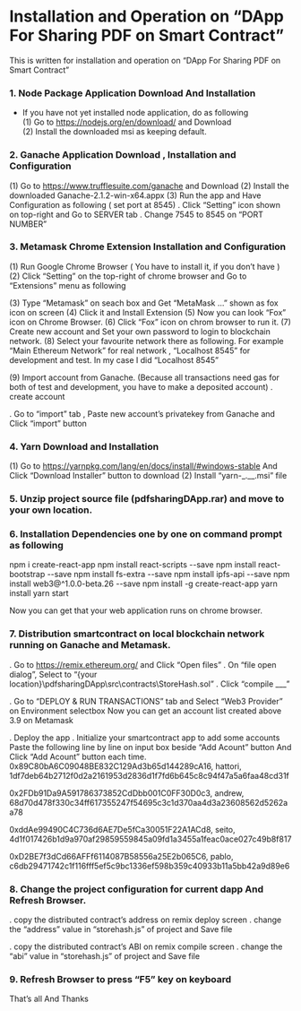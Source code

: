 # Installation and Operation on “DApp For Sharing PDF on Smart Contract”

This is written for installation and operation on “DApp For Sharing PDF on Smart Contract”
### 1.	Node Package Application Download And Installation
 - If you have not yet installed node application, do as following \
  (1)	Go to https://nodejs.org/en/download/ and Download \
  (2)	Install the downloaded msi as keeping default.

### 2.	Ganache Application Download , Installation and Configuration
 (1)	Go to https://www.trufflesuite.com/ganache and Download
 (2)	Install the downloaded Ganache-2.1.2-win-x64.appx
 (3)	Run the app and Have Configuration as following ( set port at 8545)
  . Click “Setting” icon shown on top-right and Go to SERVER tab
  . Change 7545 to 8545 on “PORT NUMBER”

### 3.	Metamask Chrome Extension Installation and Configuration
(1)	Run Google Chrome Browser ( You have to install it, if you don’t have )
(2)	Click “Setting” on the top-right of chrome browser and Go to “Extensions” menu as following
 
(3)	Type “Metamask” on seach box and Get “MetaMask …” shown as fox icon on screen
(4)	Click it and Install Extension
(5)	Now you can look “Fox” icon on Chrome Browser.
(6)	Click “Fox” icon on chrom browser to run it.
(7)	Create new account and Set your own password to login to blockchain network.
(8)	Select your favourite network there as following. 
For example “Main Ethereum Network” for real network , “Localhost 8545” for development and test. In my case I did “Localhost 8545”
 

(9)	Import account from Ganache. (Because all transactions need gas for both of test and development, you have to make a deposited account)
. create account
 



. Go to “import” tab , Paste new account’s privatekey from Ganache and Click “import” button











### 4.	Yarn Download and Installation
(1)	Go to https://yarnpkg.com/lang/en/docs/install/#windows-stable And Click “Download Installer” button to download
(2)	Install “yarn-_.__.msi” file

### 5.	Unzip project source file (pdfsharingDApp.rar) and move to your own location.
### 6.	Installation Dependencies one by one on command prompt as following
npm i create-react-app
npm install react-scripts --save
npm install react-bootstrap --save
npm install fs-extra --save
npm install ipfs-api --save
npm install web3@^1.0.0-beta.26 --save
npm install -g create-react-app
yarn install
yarn start

Now you can get that your web application runs on chrome browser.

### 7.	Distribution smartcontract on local blockchain network running on Ganache and Metamask.
. Go to https://remix.ethereum.org/ and Click “Open files”
. On “file open dialog”, Select to  “{your location}\pdfsharingDApp\src\contracts\StoreHash.sol”
. Click “compile ___” 
  
. Go to “DEPLOY & RUN TRANSACTIONS” tab and Select “Web3 Provider” on Environment selectbox
Now you can get an account list created above 3.9 on Metamask
 

. Deploy the app 
. Initialize your smartcontract app to add some accounts
Paste the following line by line on input box beside “Add Acount” button And Click “Add Acount” button each time.
0x89C80bA6C09048BE832C129Ad3b65d144289cA16, hattori, 1df7deb64b2712f0d2a2161953d2836d1f7fd6b645c8c94f47a5a6faa48cd31f

0x2FDb91Da9A591786373852CdDbb001C0FF30D0c3, andrew, 68d70d478f330c34ff617355247f54695c3c1d370aa4d3a23608562d5262aa78

0xddAe99490C4C736d6AE7De5fCa30051F22A1ACd8, seito, 4d1f017426b1d9a970af29859559845a09fd1a3455a1feac0ace027c49b8f817

0xD2BE7f3dCd66AFFf6114087B58556a25E2b065C6, pablo, c6db29471742c1f116fff5ef5c9bc1336ef598b359c40933b11a5bb42a9d89e6

 

### 8.	Change the project configuration for current dapp And Refresh Browser.
. copy the distributed contract’s address on remix deploy screen
. change the “address” value  in  “storehash.js” of project and Save file
 

. copy the distributed contract’s ABI on remix compile screen
. change the “abi” value  in  “storehash.js” of project and Save file

 

### 9.	Refresh Browser to press “F5” key on keyboard

That’s all And Thanks 

